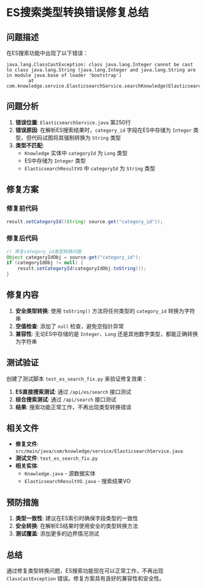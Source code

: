 # ES搜索类型转换错误修复总结

## 问题描述

在ES搜索功能中出现了以下错误：
```
java.lang.ClassCastException: class java.lang.Integer cannot be cast to class java.lang.String (java.lang.Integer and java.lang.String are in module java.base of loader 'bootstrap')
        at com.knowledge.service.ElasticsearchService.searchKnowledge(ElasticsearchService.java:250)
```

## 问题分析

1. **错误位置**: `ElasticsearchService.java` 第250行
2. **错误原因**: 在解析ES搜索结果时，`category_id` 字段在ES中存储为 `Integer` 类型，但代码试图将其强制转换为 `String` 类型
3. **类型不匹配**:
   - `Knowledge` 实体中 `categoryId` 为 `Long` 类型
   - ES中存储为 `Integer` 类型  
   - `ElasticsearchResultVO` 中 `categoryId` 为 `String` 类型

## 修复方案

### 修复前代码
```java
result.setCategoryId((String) source.get("category_id"));
```

### 修复后代码
```java
// 修复category_id类型转换问题
Object categoryIdObj = source.get("category_id");
if (categoryIdObj != null) {
    result.setCategoryId(categoryIdObj.toString());
}
```

## 修复内容

1. **安全类型转换**: 使用 `toString()` 方法将任何类型的 `category_id` 转换为字符串
2. **空值检查**: 添加了 `null` 检查，避免空指针异常
3. **兼容性**: 无论ES中存储的是 `Integer`、`Long` 还是其他数字类型，都能正确转换为字符串

## 测试验证

创建了测试脚本 `test_es_search_fix.py` 来验证修复效果：

1. **ES直接搜索测试**: 通过 `/api/es/search` 接口测试
2. **综合搜索测试**: 通过 `/api/search` 接口测试
3. **结果**: 搜索功能正常工作，不再出现类型转换错误

## 相关文件

- **修复文件**: `src/main/java/com/knowledge/service/ElasticsearchService.java`
- **测试文件**: `test_es_search_fix.py`
- **相关实体**: 
  - `Knowledge.java` - 源数据实体
  - `ElasticsearchResultVO.java` - 搜索结果VO

## 预防措施

1. **类型一致性**: 建议在ES索引时确保字段类型的一致性
2. **安全转换**: 在解析ES结果时使用安全的类型转换方法
3. **测试覆盖**: 添加更多的边界情况测试

## 总结

通过修复类型转换问题，ES搜索功能现在可以正常工作，不再出现 `ClassCastException` 错误。修复方案具有良好的兼容性和安全性。 